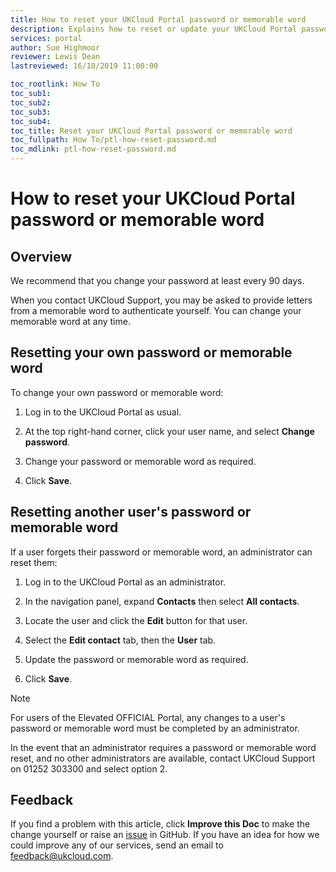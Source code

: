 ```yaml
---
title: How to reset your UKCloud Portal password or memorable word
description: Explains how to reset or update your UKCloud Portal password or memorable word
services: portal
author: Sue Highmoor
reviewer: Lewis Dean
lastreviewed: 16/10/2019 11:00:00

toc_rootlink: How To
toc_sub1:
toc_sub2:
toc_sub3:
toc_sub4:
toc_title: Reset your UKCloud Portal password or memorable word
toc_fullpath: How To/ptl-how-reset-password.md
toc_mdlink: ptl-how-reset-password.md
---
```


# How to reset your UKCloud Portal password or memorable word

## Overview

We recommend that you change your password at least every 90 days.

When you contact UKCloud Support, you may be asked to provide letters from a memorable word to authenticate yourself. You can change your memorable word at any time.

## Resetting your own password or memorable word

To change your own password or memorable word:

1. Log in to the UKCloud Portal as usual.

2. At the top right-hand corner, click your user name, and select **Change password**.

3. Change your password or memorable word as required.

4. Click **Save**.

## Resetting another user's password or memorable word

If a user forgets their password or memorable word, an administrator can reset them:

1. Log in to the UKCloud Portal as an administrator.

2. In the navigation panel, expand **Contacts** then select **All contacts**.

3. Locate the user and click the **Edit** button for that user.

4. Select the **Edit contact** tab, then the **User** tab.

5. Update the password or memorable word as required.

6. Click **Save**.

> [!NOTE]
> For users of the Elevated OFFICIAL Portal, any changes to a user's password or memorable word must be completed by an administrator.

In the event that an administrator requires a password or memorable word reset, and no other administrators are available, contact UKCloud Support on 01252 303300 and select option 2.

## Feedback

If you find a problem with this article, click **Improve this Doc** to make the change yourself or raise an [issue](https://github.com/UKCloud/documentation/issues) in GitHub. If you have an idea for how we could improve any of our services, send an email to <feedback@ukcloud.com>.
